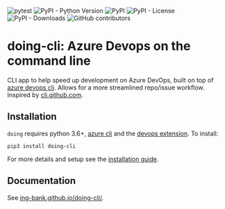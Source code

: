 ![pytest](https://github.com/ing-bank/doing-cli/workflows/Development/badge.svg)
![PyPI - Python Version](https://img.shields.io/pypi/pyversions/doing-cli)
![PyPI](https://img.shields.io/pypi/v/doing-cli)
![PyPI - License](https://img.shields.io/pypi/l/doing-cli)
![PyPI - Downloads](https://img.shields.io/pypi/dm/doing-cli)
![GitHub contributors](https://img.shields.io/github/contributors-anon/ing-bank/doing-cli)

# doing-cli: Azure Devops on the command line

CLI app to help speed up development on Azure DevOps, built on top of [azure devops cli](). Allows for a more streamlined repo/issue workflow. Inspired by [cli.github.com](https://cli.github.com/). 

## Installation

`doing` requires python 3.6+, [azure cli](https://docs.microsoft.com/en-us/cli/azure/install-azure-cli) and the [devops extension](https://docs.microsoft.com/en-us/azure/devops/cli/?view=azure-devops). To install:

```shell
pip3 install doing-cli
```

For more details and setup see the [installation guide](https://ing-bank.github.io/doing-cli/get_started/install/).

## Documentation

See [ing-bank.github.io/doing-cli/](https://ing-bank.github.io/doing-cli/).
